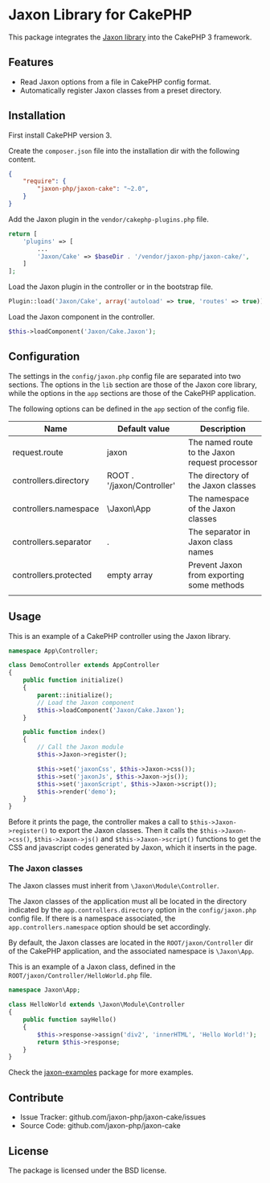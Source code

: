 Jaxon Library for CakePHP
=========================

This package integrates the [Jaxon library](https://github.com/jaxon-php/jaxon-core) into the CakePHP 3 framework.

Features
--------

- Read Jaxon options from a file in CakePHP config format.
- Automatically register Jaxon classes from a preset directory.

Installation
------------

First install CakePHP version 3.

Create the `composer.json` file into the installation dir with the following content.
```json
{
    "require": {
        "jaxon-php/jaxon-cake": "~2.0",
    }
}
```

Add the Jaxon plugin in the `vendor/cakephp-plugins.php` file.
```php
return [
    'plugins' => [
        ...
        'Jaxon/Cake' => $baseDir . '/vendor/jaxon-php/jaxon-cake/',
    ]
];
```

Load the Jaxon plugin in the controller or in the bootstrap file.
```php
Plugin::load('Jaxon/Cake', array('autoload' => true, 'routes' => true));
```

Load the Jaxon component in the controller.
```php
$this->loadComponent('Jaxon/Cake.Jaxon');
```

Configuration
------------

The settings in the `config/jaxon.php` config file are separated into two sections.
The options in the `lib` section are those of the Jaxon core library, while the options in the `app` sections are those of the CakePHP application.

The following options can be defined in the `app` section of the config file.

| Name | Default value | Description |
|------|---------------|-------------|
| request.route | jaxon | The named route to the Jaxon request processor |
| controllers.directory | ROOT . '/jaxon/Controller' | The directory of the Jaxon classes |
| controllers.namespace | \Jaxon\App  | The namespace of the Jaxon classes |
| controllers.separator | .           | The separator in Jaxon class names |
| controllers.protected | empty array | Prevent Jaxon from exporting some methods |
| | | |

Usage
-----

This is an example of a CakePHP controller using the Jaxon library.
```php
namespace App\Controller;

class DemoController extends AppController
{
    public function initialize()
    {
        parent::initialize();
        // Load the Jaxon component
        $this->loadComponent('Jaxon/Cake.Jaxon');
    }

    public function index()
    {
        // Call the Jaxon module
        $this->Jaxon->register();

        $this->set('jaxonCss', $this->Jaxon->css());
        $this->set('jaxonJs', $this->Jaxon->js());
        $this->set('jaxonScript', $this->Jaxon->script());
        $this->render('demo');
    }
}
```

Before it prints the page, the controller makes a call to `$this->Jaxon->register()` to export the Jaxon classes.
Then it calls the `$this->Jaxon->css()`, `$this->Jaxon->js()` and `$this->Jaxon->script()` functions to get the CSS and javascript codes generated by Jaxon, which it inserts in the page.

### The Jaxon classes

The Jaxon classes must inherit from `\Jaxon\Module\Controller`.

The Jaxon classes of the application must all be located in the directory indicated by the `app.controllers.directory` option in the `config/jaxon.php` config file.
If there is a namespace associated, the `app.controllers.namespace` option should be set accordingly.

By default, the Jaxon classes are located in the `ROOT/jaxon/Controller` dir of the CakePHP application, and the associated namespace is `\Jaxon\App`.

This is an example of a Jaxon class, defined in the `ROOT/jaxon/Controller/HelloWorld.php` file.

```php
namespace Jaxon\App;

class HelloWorld extends \Jaxon\Module\Controller
{
    public function sayHello()
    {
        $this->response->assign('div2', 'innerHTML', 'Hello World!');
        return $this->response;
    }
}
```

Check the [jaxon-examples](https://github.com/jaxon-php/jaxon-examples/tree/master/frameworks/cake) package for more examples.

Contribute
----------

- Issue Tracker: github.com/jaxon-php/jaxon-cake/issues
- Source Code: github.com/jaxon-php/jaxon-cake

License
-------

The package is licensed under the BSD license.
